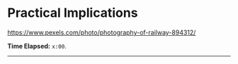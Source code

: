 <!-- .slide: data-background="img/background/upcoming-station.jpg" data-background-color="black" data-background-opacity="0.7"-->

# Practical Implications  <!-- .element: class="stroke" -->

<https://www.pexels.com/photo/photography-of-railway-894312/> <!-- .element: class="attribution" -->

**Time Elapsed:** `x:00`.


---
